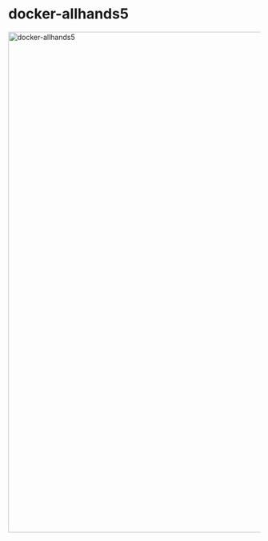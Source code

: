 # docker-allhands5

 <img width="1001" alt="docker-allhands5" src="https://user-images.githubusercontent.com/37217316/161120725-52fb5a31-bebe-4a06-95d7-0622b89d47a7.png">
